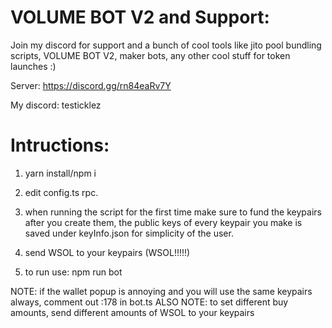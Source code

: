 # VOLUME BOT V2 and Support:
Join my discord for support and a bunch of cool tools like jito pool bundling scripts, VOLUME BOT V2, maker bots, any other cool stuff for token launches :)

Server: https://discord.gg/rn84eaRv7Y

My discord: testicklez

# Intructions:

1. yarn install/npm i

2. edit config.ts rpc.

3. when running the script for the first time make sure to fund the keypairs after you create them, the public keys of every keypair you make is saved under keyInfo.json for simplicity of the user.

4. send WSOL to your keypairs (WSOL!!!!!)

5. to run use: npm run bot

NOTE: if the wallet popup is annoying and you will use the same keypairs always, comment out :178 in bot.ts
ALSO NOTE: to set different buy amounts, send different amounts of WSOL to your keypairs